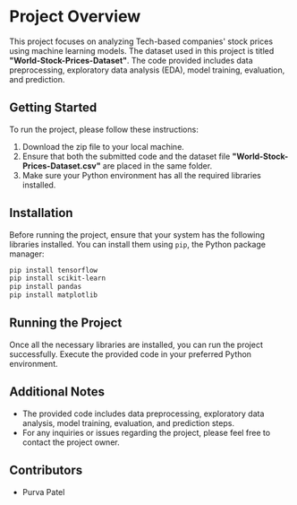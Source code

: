# Project Overview

This project focuses on analyzing Tech-based companies' stock prices using machine learning models. The dataset used in this project is titled **"World-Stock-Prices-Dataset"**. The code provided includes data preprocessing, exploratory data analysis (EDA), model training, evaluation, and prediction.

## Getting Started

To run the project, please follow these instructions:

1. Download the zip file to your local machine.
2. Ensure that both the submitted code and the dataset file **"World-Stock-Prices-Dataset.csv"** are placed in the same folder.
3. Make sure your Python environment has all the required libraries installed.

## Installation

Before running the project, ensure that your system has the following libraries installed. You can install them using `pip`, the Python package manager:

```bash
pip install tensorflow
pip install scikit-learn
pip install pandas
pip install matplotlib
```

## Running the Project

Once all the necessary libraries are installed, you can run the project successfully. Execute the provided code in your preferred Python environment.

## Additional Notes

- The provided code includes data preprocessing, exploratory data analysis, model training, evaluation, and prediction steps.
- For any inquiries or issues regarding the project, please feel free to contact the project owner.

## Contributors

- Purva Patel
